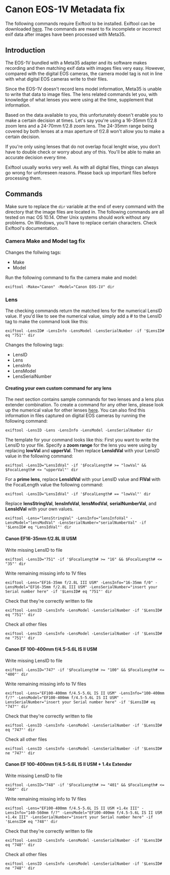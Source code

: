 # Canon EOS-1V Metadata fix

The following commands require Exiftool to be installed. Exiftool can be downloaded [here](https://www.sno.phy.queensu.ca/~phil/exiftool/). 
The commands are meant to fix incomplete or incorrect exif data after images have been processed with Meta35. 

## Introduction
The EOS-1V bundled with a Meta35 adapter and its software makes recording and then matching exif data with images files very easy. 
However, compared with the digital EOS cameras, the camera model tag is not in line with what digital EOS cameras write to their files. 

Since the EOS-1V doesn't record lens model information, Meta35 is unable to write that data to image files. 
The lens related commands let you, with knowledge of what lenses you were using at the time, supplement that information. 

Based on the data available to you, this unfortunately doesn't enable you to make a certain decision at times. 
Let's say you're using a 16-35mm f/2.8 zoom lens and a 24-70mm f/2.8 zoom lens. 
The 24-35mm range being covered by both lenses at a max aperture of f/2.8 won't allow you to make a certain decision. 

If you're only using lenses that do not overlap focal lenght wise, you don't have to double check or worry about any of this. You'll be able to make an accurate decision every time. 

Exiftool usually works very well. As with all digital files, things can always go wrong for unforeseen reasons. Please back up important files before processing them. 

## Commands

Make sure to replace the `dir` variable at the end of every command with the directory that the image files are located in. 
The following commands are all tested on mac OS 10.14. Other Unix systems should work without any problems. On Windows, you'll have to replace certain characters. Check Exiftool's documentation. 

### Camera Make and Model tag fix

Changes the follwing tags: 
- Make
- Model

Run the following command to fix the camera make and model: 

`exiftool -Make="Canon" -Model="Canon EOS-1V" dir`

### Lens 

The checking commands return the matched lens for the numerical LensID value. If you'd like to see the numerical value, simply add a # to the LensID tag to make the command look like this: 

`exiftool -LensID# -LensInfo -LensModel -LensSerialNumber -if '$LensID# eq "751"' dir`

Changes the following tags: 
- LensID
- Lens
- LensInfo
- LensModel
- LensSerialNumber

#### Creating your own custom command for any lens 

The next section contains sample commands for two lenses and a lens plus extender combination. 
To create a command for any other lens, please look up the numerical value for other lenses [here](https://sno.phy.queensu.ca/~phil/exiftool/TagNames/Canon.html#LensType). You can also find this information in files captured on digital EOS cameras by running the following command: 

`exiftool -LensID -Lens -LensInfo -LensModel -LensSerialNumber dir`

The template for your command looks like this: 
First you want to write the LensID to your file. Specify a **zoom range** for the lens you were using by replacing **lowVal** and **upperVal**. Then replace **LensIdVal** with your LensID value in the following command: 

`exiftool -LensID="LensIdVal" -if '$FocalLength# >= "lowVal" && $FocalLength# <= "upperVal"' dir`

For a **prime lens**, replace **LensIdVal** with your LensID value and **FlVal** with the FocalLength value the following command: 

`exiftool -LensID="LensIdVal" -if '$FocalLength# == "lowVal"' dir`

Replace **lensStringVal**, **lensInfoVal**, **lensModVal**, **serialNumberVal**, and **LensIdVal** with your own values. 

`exiftool -Lens="lensStringVal" -LensInfo="lensInfoVal" -LensModel="lensModVal" -LensSerialNumber="serialNumberVal" -if '$LensID# eq "LensIdVal"' dir`

#### Canon EF16-35mm f/2.8L III USM

Write missing LensID to file

`exiftool -LensID="751" -if '$FocalLength# >= "16" && $FocalLength# <= "35"' dir`

Write remaining missing info to 1V files

`exiftool -Lens="EF16-35mm f/2.8L III USM" -LensInfo="16-35mm f/0" -LensModel="EF16-35mm f/2.8L III USM" -LensSerialNumber="insert your Serial number here" -if '$LensID# eq "751"' dir`

Check that they're correctly written to file

`exiftool -LensID -LensInfo -LensModel -LensSerialNumber -if '$LensID# eq "751"' dir`

Check all other files 

`exiftool -LensID -LensInfo -LensModel -LensSerialNumber -if '$LensID# ne "751"' dir`


#### Canon EF 100-400mm f/4.5-5.6L IS II USM

Write missing LensID to file

`exiftool -LensID="747" -if '$FocalLength# >= "100" && $FocalLength# <= "400"' dir`

Write remaining missing info to 1V files

`exiftool -Lens="EF100-400mm f/4.5-5.6L IS II USM" -LensInfo="100-400mm f/?" -LensModel="EF100-400mm f/4.5-5.6L IS II USM" -LensSerialNumber="insert your Serial number here" -if '$LensID# eq "747"' dir`

Check that they're correctly written to file

`exiftool -LensID -LensInfo -LensModel -LensSerialNumber -if '$LensID# eq "747"' dir`

Check all other files 

`exiftool -LensID -LensInfo -LensModel -LensSerialNumber -if '$LensID# ne "747"' dir`

#### Canon EF 100-400mm f/4.5-5.6L IS II USM + 1.4x Extender

Write missing LensID to file

`exiftool -LensID="748" -if '$FocalLength# >= "401" && $FocalLength# <= "560"' dir`

Write remaining missing info to 1V files

`exiftool -Lens="EF100-400mm f/4.5-5.6L IS II USM +1.4x III" -LensInfo="140-560mm f/?" -LensModel="EF100-400mm f/4.5-5.6L IS II USM +1.4x III" -LensSerialNumber="insert your Serial number here" -if '$LensID# eq "748"' dir`

Check that they're correctly written to file

`exiftool -LensID -LensInfo -LensModel -LensSerialNumber -if '$LensID# eq "748"' dir`

Check all other files 

`exiftool -LensID -LensInfo -LensModel -LensSerialNumber -if '$LensID# ne "748"' dir`
